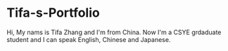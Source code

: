 # Tifa-s-Portfolio
Hi, My nams is Tifa Zhang and I'm from China.
Now I'm a CSYE grdaduate student and I can speak English, Chinese and Japanese.


